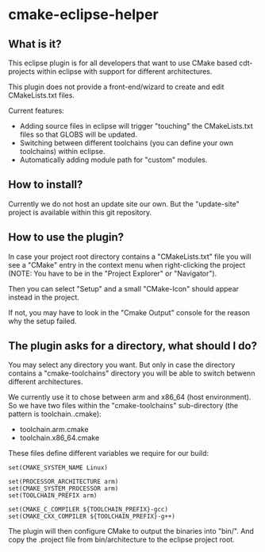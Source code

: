 # cmake-eclipse-helper

## What is it?

This eclipse plugin is for all developers that want to use CMake based cdt-projects
within eclipse with support for different architectures.

This plugin does not provide a front-end/wizard to create and edit CMakeLists.txt
files.

Current features:
 - Adding source files in eclipse will trigger "touching" the CMakeLists.txt files
   so that GLOBS will be updated.
 - Switching between different toolchains (you can define your own toolchains)
   within eclipse.
 - Automatically adding module path for "custom" modules.
 


## How to install?

Currently we do not host an update site our own. But the "update-site" project
is available within this git repository.

## How to use the plugin?

In case your project root directory contains a "CMakeLists.txt" file you will see
a "CMake" entry in the context menu when right-clicking the project (NOTE: You have
to be in the "Project Explorer" or "Navigator").

Then you can select "Setup" and a small "CMake-Icon" should appear instead in the project.

If not, you may have to look in the "Cmake Output" console for the reason why the setup failed.

## The plugin asks for a directory, what should I do?

You may select any directory you want. But only in case the directory contains a
"cmake-toolchains" directory you will be able to switch betwenn different architectures.

We currently use it to chose between arm and x86_64 (host environment). So we have
two files within the "cmake-toolchains" sub-directory (the pattern is toolchain.<name>.cmake):

 * toolchain.arm.cmake
 * toolchain.x86_64.cmake
 
These files define different variables we require for our build:

```
set(CMAKE_SYSTEM_NAME Linux)

set(PROCESSOR_ARCHITECTURE arm)
set(CMAKE_SYSTEM_PROCESSOR arm)
set(TOOLCHAIN_PREFIX arm)

set(CMAKE_C_COMPILER ${TOOLCHAIN_PREFIX}-gcc)
set(CMAKE_CXX_COMPILER ${TOOLCHAIN_PREFIX}-g++)
```

The plugin will then configure CMake to output the binaries into "bin/<architecture>". And copy
the .project file from bin/architecture to the eclipse project root.
